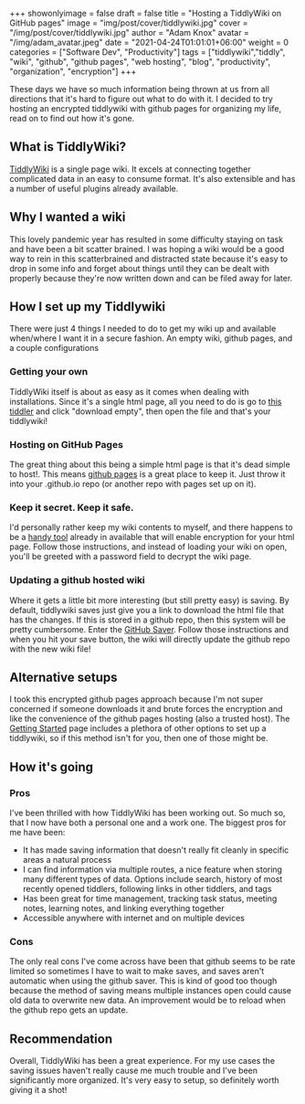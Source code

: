 +++
showonlyimage = false
draft = false
title = "Hosting a TiddlyWiki on GitHub pages"
image = "img/post/cover/tiddlywiki.jpg"
cover = "/img/post/cover/tiddlywiki.jpg"
author = "Adam Knox"
avatar = "/img/adam_avatar.jpeg"
date = "2021-04-24T01:01:01+06:00"
weight = 0
categories = ["Software Dev", "Productivity"]
tags = ["tiddlywiki","tiddly", "wiki", "github", "github pages", "web hosting", "blog", "productivity", "organization", "encryption"]
+++

These days we have so much information being thrown at us from all directions that it's hard to figure out what to do with it. I decided to try hosting an encrypted tiddlywiki with github pages for organizing my life, read on to find out how it's gone.
<!--more-->
## What is TiddlyWiki?
[TiddlyWiki](https://tiddlywiki.com/) is a single page wiki. It excels at connecting together complicated 
data in an easy to consume format. It's also extensible and has a number of useful plugins already available.
## Why I wanted a wiki
This lovely pandemic year has resulted in some difficulty staying on task and have been a bit scatter brained. I was hoping a wiki would be a good way to rein in this scatterbrained and distracted state because it's easy to drop in some info and forget about things until they can be dealt with properly because they're now written down and can be filed away for later.
## How I set up my Tiddlywiki
There were just 4 things I needed to do to get my wiki up and available when/where I want it in a secure fashion. An empty wiki, github pages, and a couple configurations
### Getting your own
TiddlyWiki itself is about as easy as it comes when dealing with installations. Since it's a single html page, all you need to do is go to [this tiddler](https://tiddlywiki.com/#GettingStarted) and click "download empty", then open the file and that's your tiddlywiki!
### Hosting on GitHub Pages
The great thing about this being a simple html page is that it's dead simple to host!. This means [github pages](https://pages.github.com/) is a great place to keep it. Just throw it into your <username>.github.io repo (or another repo with pages set up on it).
### Keep it secret. Keep it safe.
I'd personally rather keep my wiki contents to myself, and there happens to be a [handy tool](https://tiddlywiki.com/static/Encryption.html) already in available that will enable encryption for your html page. Follow those instructions, and instead of loading your wiki on open, you'll be greeted with a password field to decrypt the wiki page.
### Updating a github hosted wiki
Where it gets a little bit more interesting (but still pretty easy) is saving. By default, tiddlywiki saves just give you a link to download the html file that has the changes. If this is stored in a github repo, then this system will be pretty cumbersome. Enter the [GitHub Saver](https://tiddlywiki.com/static/Saving%2520to%2520a%2520Git%2520service.html). Follow those instructions and when you hit your save button, the wiki will directly update the github repo with the new wiki file!
## Alternative setups
I took this encrypted github pages approach because I'm not super concerned if someone downloads it and brute forces the encryption and like the convenience of the github pages hosting (also a trusted host). The [Getting Started](https://tiddlywiki.com/#GettingStarted) page includes a plethora of other options to set up a tiddlywiki, so if this method isn't for you, then one of those might be.

## How it's going
### Pros
I've been thrilled with how TiddlyWiki has been working out. So much so, that I now have both a personal one and a work one. The biggest pros for me have been:
* It has made saving information that doesn't really fit cleanly in specific areas a natural process
* I can find information via multiple routes, a nice feature when storing many different types of data. Options include search, history of most recently opened tiddlers, following links in other tiddlers, and tags
* Has been great for time management, tracking task status, meeting notes, learning notes, and linking everything together
* Accessible anywhere with internet and on multiple devices
### Cons
The only real cons I've come across have been that github seems to be rate limited so sometimes I have to wait to make saves, and saves aren't automatic when using the github saver. This is kind of good too though because the method of saving means multiple instances open could cause old data to overwrite new data. An improvement would be to reload when the github repo gets an update.

## Recommendation
Overall, TiddlyWiki has been a great experience. For my use cases the saving issues haven't really cause me much trouble and I've been significantly more organized. It's very easy to setup, so definitely worth giving it a shot!
